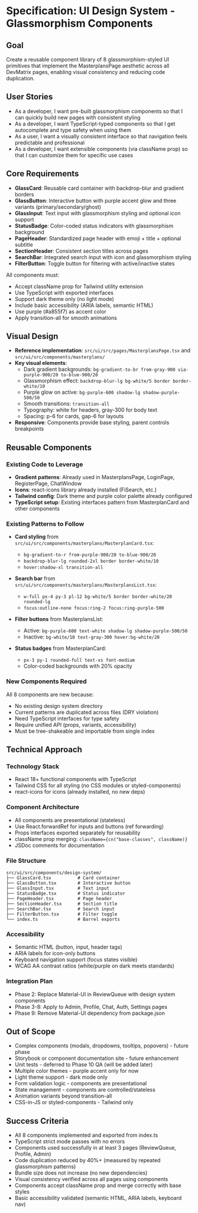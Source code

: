 # Specification: UI Design System - Glassmorphism Components

## Goal
Create a reusable component library of 8 glassmorphism-styled UI primitives that implement the MasterplansPage aesthetic across all DevMatrix pages, enabling visual consistency and reducing code duplication.

## User Stories
- As a developer, I want pre-built glassmorphism components so that I can quickly build new pages with consistent styling
- As a developer, I want TypeScript-typed components so that I get autocomplete and type safety when using them
- As a user, I want a visually consistent interface so that navigation feels predictable and professional
- As a developer, I want extensible components (via className prop) so that I can customize them for specific use cases

## Core Requirements
- **GlassCard**: Reusable card container with backdrop-blur and gradient borders
- **GlassButton**: Interactive button with purple accent glow and three variants (primary/secondary/ghost)
- **GlassInput**: Text input with glassmorphism styling and optional icon support
- **StatusBadge**: Color-coded status indicators with glassmorphism background
- **PageHeader**: Standardized page header with emoji + title + optional subtitle
- **SectionHeader**: Consistent section titles across pages
- **SearchBar**: Integrated search input with icon and glassmorphism styling
- **FilterButton**: Toggle button for filtering with active/inactive states

All components must:
- Accept className prop for Tailwind utility extension
- Use TypeScript with exported interfaces
- Support dark theme only (no light mode)
- Include basic accessibility (ARIA labels, semantic HTML)
- Use purple (#a855f7) as accent color
- Apply transition-all for smooth animations

## Visual Design
- **Reference implementation**: `src/ui/src/pages/MasterplansPage.tsx` and `src/ui/src/components/masterplans/`
- **Key visual elements**:
  - Dark gradient backgrounds: `bg-gradient-to-br from-gray-900 via-purple-900/20 to-blue-900/20`
  - Glassmorphism effect: `backdrop-blur-lg bg-white/5 border border-white/10`
  - Purple glow on active: `bg-purple-600 shadow-lg shadow-purple-500/50`
  - Smooth transitions: `transition-all`
  - Typography: white for headers, gray-300 for body text
  - Spacing: p-6 for cards, gap-6 for layouts
- **Responsive**: Components provide base styling, parent controls breakpoints

## Reusable Components

### Existing Code to Leverage
- **Gradient patterns**: Already used in MasterplansPage, LoginPage, RegisterPage, ChatWindow
- **Icons**: react-icons library already installed (FiSearch, etc.)
- **Tailwind config**: Dark theme and purple color palette already configured
- **TypeScript setup**: Existing interfaces pattern from MasterplanCard and other components

### Existing Patterns to Follow
- **Card styling** from `src/ui/src/components/masterplans/MasterplanCard.tsx`:
  - `bg-gradient-to-r from-purple-900/20 to-blue-900/20`
  - `backdrop-blur-lg rounded-2xl border border-white/10`
  - `hover:shadow-xl transition-all`

- **Search bar** from `src/ui/src/components/masterplans/MasterplansList.tsx`:
  - `w-full px-4 py-3 pl-12 bg-white/5 border border-white/20 rounded-lg`
  - `focus:outline-none focus:ring-2 focus:ring-purple-500`

- **Filter buttons** from MasterplansList:
  - Active: `bg-purple-600 text-white shadow-lg shadow-purple-500/50`
  - Inactive: `bg-white/10 text-gray-300 hover:bg-white/20`

- **Status badges** from MasterplanCard:
  - `px-3 py-1 rounded-full text-xs font-medium`
  - Color-coded backgrounds with 20% opacity

### New Components Required
All 8 components are new because:
- No existing design system directory
- Current patterns are duplicated across files (DRY violation)
- Need TypeScript interfaces for type safety
- Require unified API (props, variants, accessibility)
- Must be tree-shakeable and importable from single index

## Technical Approach

### Technology Stack
- React 18+ functional components with TypeScript
- Tailwind CSS for all styling (no CSS modules or styled-components)
- react-icons for icons (already installed, no new deps)

### Component Architecture
- All components are presentational (stateless)
- Use React.forwardRef for inputs and buttons (ref forwarding)
- Props interfaces exported separately for reusability
- className prop merging: `className={cn("base-classes", className)}`
- JSDoc comments for documentation

### File Structure
```
src/ui/src/components/design-system/
├── GlassCard.tsx          # Card container
├── GlassButton.tsx        # Interactive button
├── GlassInput.tsx         # Text input
├── StatusBadge.tsx        # Status indicator
├── PageHeader.tsx         # Page header
├── SectionHeader.tsx      # Section title
├── SearchBar.tsx          # Search input
├── FilterButton.tsx       # Filter toggle
└── index.ts               # Barrel exports
```

### Accessibility
- Semantic HTML (button, input, header tags)
- ARIA labels for icon-only buttons
- Keyboard navigation support (focus states visible)
- WCAG AA contrast ratios (white/purple on dark meets standards)

### Integration Plan
- Phase 2: Replace Material-UI in ReviewQueue with design system components
- Phase 3-8: Apply to Admin, Profile, Chat, Auth, Settings pages
- Phase 9: Remove Material-UI dependency from package.json

## Out of Scope
- Complex components (modals, dropdowns, tooltips, popovers) - future phase
- Storybook or component documentation site - future enhancement
- Unit tests - deferred to Phase 10 QA (will be added later)
- Multiple color themes - purple accent only for now
- Light theme support - dark mode only
- Form validation logic - components are presentational
- State management - components are controlled/stateless
- Animation variants beyond transition-all
- CSS-in-JS or styled-components - Tailwind only

## Success Criteria
- All 8 components implemented and exported from index.ts
- TypeScript strict mode passes with no errors
- Components used successfully in at least 3 pages (ReviewQueue, Profile, Admin)
- Code duplication reduced by 40%+ (measured by repeated glassmorphism patterns)
- Bundle size does not increase (no new dependencies)
- Visual consistency verified across all pages using components
- Components accept className prop and merge correctly with base styles
- Basic accessibility validated (semantic HTML, ARIA labels, keyboard nav)
